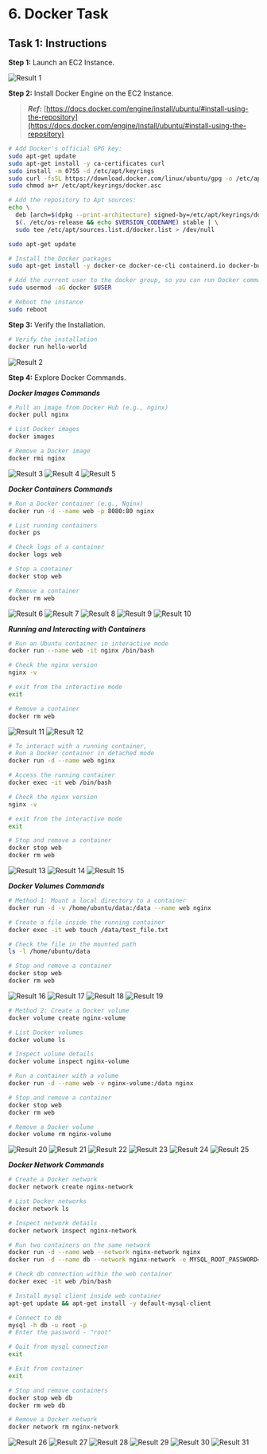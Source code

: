 # 6. Docker Task

## Task 1: Instructions

**Step 1:** Launch an EC2 Instance.

![Result 1](./result-01.png)

**Step 2:** Install Docker Engine on the EC2 Instance.

> ***Ref:*** [https://docs.docker.com/engine/install/ubuntu/#install-using-the-repository](https://docs.docker.com/engine/install/ubuntu/#install-using-the-repository)

```bash
# Add Docker's official GPG key:
sudo apt-get update
sudo apt-get install -y ca-certificates curl
sudo install -m 0755 -d /etc/apt/keyrings
sudo curl -fsSL https://download.docker.com/linux/ubuntu/gpg -o /etc/apt/keyrings/docker.asc
sudo chmod a+r /etc/apt/keyrings/docker.asc

# Add the repository to Apt sources:
echo \
  deb [arch=$(dpkg --print-architecture) signed-by=/etc/apt/keyrings/docker.asc] https://download.docker.com/linux/ubuntu \
  $(. /etc/os-release && echo $VERSION_CODENAME) stable | \
  sudo tee /etc/apt/sources.list.d/docker.list > /dev/null

sudo apt-get update

# Install the Docker packages
sudo apt-get install -y docker-ce docker-ce-cli containerd.io docker-buildx-plugin docker-compose-plugin

# Add the current user to the docker group, so you can run Docker commands without sudo.
sudo usermod -aG docker $USER

# Reboot the instance
sudo reboot
```

**Step 3:** Verify the Installation.

```bash
# Verify the installation 
docker run hello-world
```

![Result 2](./result-02.png)

**Step 4:** Explore Docker Commands.

***Docker Images Commands***

```bash
# Pull an image from Docker Hub (e.g., nginx)
docker pull nginx

# List Docker images
docker images

# Remove a Docker image
docker rmi nginx
```

![Result 3](./result-03.png)
![Result 4](./result-04.png)
![Result 5](./result-05.png)

***Docker Containers Commands***

```bash
# Run a Docker container (e.g., Nginx)
docker run -d --name web -p 8080:80 nginx

# List running containers
docker ps

# Check logs of a container
docker logs web

# Stop a container
docker stop web

# Remove a container
docker rm web
```

![Result 6](./result-06.png)
![Result 7](./result-07.png)
![Result 8](./result-08.png)
![Result 9](./result-09.png)
![Result 10](./result-10.png)

***Running and Interacting with Containers***

```bash
# Run an Ubuntu container in interactive mode
docker run --name web -it nginx /bin/bash

# Check the nginx version
nginx -v

# exit from the interactive mode
exit

# Remove a container
docker rm web
```

![Result 11](./result-11.png)
![Result 12](./result-12.png)

```bash
# To interact with a running container,
# Run a Docker container in detached mode
docker run -d --name web nginx

# Access the running container
docker exec -it web /bin/bash

# Check the nginx version
nginx -v

# exit from the interactive mode
exit

# Stop and remove a container
docker stop web
docker rm web
```

![Result 13](./result-13.png)
![Result 14](./result-14.png)
![Result 15](./result-15.png)

***Docker Volumes Commands***

```bash
# Method 1: Mount a local directory to a container
docker run -d -v /home/ubuntu/data:/data --name web nginx

# Create a file inside the running container
docker exec -it web touch /data/test_file.txt

# Check the file in the mounted path
ls -l /home/ubuntu/data

# Stop and remove a container
docker stop web
docker rm web
```

![Result 16](./result-16.png)
![Result 17](./result-17.png)
![Result 18](./result-18.png)
![Result 19](./result-19.png)

```bash
# Method 2: Create a Docker volume
docker volume create nginx-volume

# List Docker volumes
docker volume ls

# Inspect volume details
docker volume inspect nginx-volume

# Run a container with a volume
docker run -d --name web -v nginx-volume:/data nginx

# Stop and remove a container
docker stop web
docker rm web

# Remove a Docker volume
docker volume rm nginx-volume
```

![Result 20](./result-20.png)
![Result 21](./result-21.png)
![Result 22](./result-22.png)
![Result 23](./result-23.png)
![Result 24](./result-24.png)
![Result 25](./result-25.png)

***Docker Network Commands***

```bash
# Create a Docker network
docker network create nginx-network

# List Docker networks
docker network ls

# Inspect network details
docker network inspect nginx-network

# Run two containers on the same network
docker run -d --name web --network nginx-network nginx
docker run -d --name db --network nginx-network -e MYSQL_ROOT_PASSWORD=root mysql

# Check db connection within the web container
docker exec -it web /bin/bash

# Install mysql client inside web container
apt-get update && apt-get install -y default-mysql-client

# Connect to db
mysql -h db -u root -p
# Enter the password - "root"

# Quit from mysql connection
exit

# Exit from container
exit

# Stop and remove containers
docker stop web db
docker rm web db

# Remove a Docker network
docker network rm nginx-network
```

![Result 26](./result-26.png)
![Result 27](./result-27.png)
![Result 28](./result-28.png)
![Result 29](./result-29.png)
![Result 30](./result-30.png)
![Result 31](./result-31.png)
